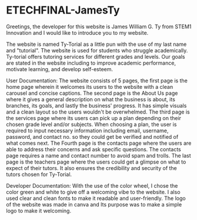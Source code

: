# ETECHFINAL-JamesTy
Greetings, the developer for this website is James William G. Ty from STEM1 Innovation and I would like to introduce you to my website.

The website is named Ty-Torial as a little pun with the use of my last name and "tutorial". The website is used for students who struggle academically. Ty-torial offers tutoring services for different grades and levels. Our goals are stated  in the website including to improve academic performance, motivate learning, and develop self-esteem.

User Documentation:
The website consists of 5 pages, the first page is the home page wherein it welcomes its users to the website with a clean carousel and concise captions. The second page is the About Us page where it gives a general description on what the business is about, its branches, its goals, and lastly the business' progress. It has simple visuals and a clean layout so the users wouldn't be overwhelmed. The third page is the services page where its users can pick up a plan depending on their chosen grade level and/or subjects. When choosing a plan, the user is required to input necessary information including email, username, password, and contact no. so they could get be verified and notified of what comes next. The Fourth page is the contacts page where the users are able to address their concerns and ask specific questions. The contacts page requires a name and contact number to avoid spam and trolls. The last page is the teachers page where the users could get a glimpse on what to expect of their tutors. It also ensures the credibility and security of the tutors chosen for Ty-Torial.

Developer Documentation: With the use of the color wheel, I chose the color green and white to  give off a welcoming vibe to the website. I also used clear and clean fonts to make it readable and user-friendly. The logo of the website was made in canva and Its purpose was to make a simple logo to make it welcoming.
